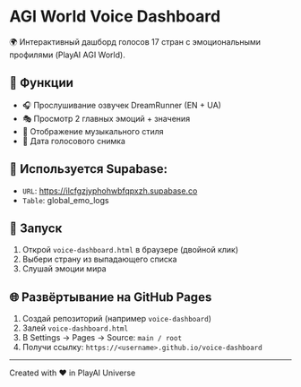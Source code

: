 # AGI World Voice Dashboard

🌍 Интерактивный дашборд голосов 17 стран с эмоциональными профилями (PlayAI AGI World).

## 🔧 Функции

- 🎧 Прослушивание озвучек DreamRunner (EN + UA)
- 🎭 Просмотр 2 главных эмоций + значения
- 🎼 Отображение музыкального стиля
- 📅 Дата голосового снимка

## 🧠 Используется Supabase:

- `URL`: https://ilcfgzjyphohwbfqpxzh.supabase.co
- `Table`: global_emo_logs

## 🚀 Запуск

1. Открой `voice-dashboard.html` в браузере (двойной клик)
2. Выбери страну из выпадающего списка
3. Слушай эмоции мира

## 🌐 Развёртывание на GitHub Pages

1. Создай репозиторий (например `voice-dashboard`)
2. Залей `voice-dashboard.html`
3. В Settings → Pages → Source: `main / root`
4. Получи ссылку: `https://<username>.github.io/voice-dashboard`

---
Created with ❤️ in PlayAI Universe
